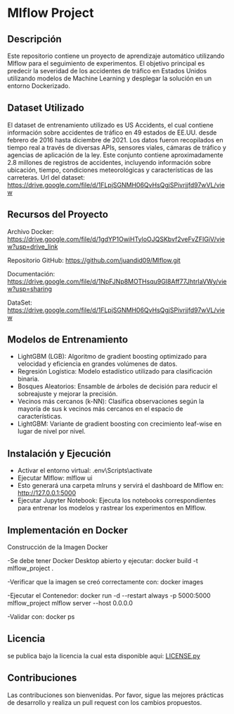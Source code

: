 # Mlflow Project
## Descripción
Este repositorio contiene un proyecto de aprendizaje automático utilizando Mlflow para el seguimiento de experimentos. El objetivo principal es predecir la severidad de los accidentes de tráfico en Estados Unidos utilizando modelos de Machine Learning y desplegar la solución en un entorno Dockerizado.
## Dataset Utilizado
El dataset de entrenamiento utilizado es US Accidents, el cual contiene información sobre accidentes de tráfico en 49 estados de EE.UU. desde febrero de 2016 hasta diciembre de 2021. Los datos fueron recopilados en tiempo real a través de diversas APIs, sensores viales, cámaras de tráfico y agencias de aplicación de la ley.
Este conjunto contiene aproximadamente 2.8 millones de registros de accidentes, incluyendo información sobre ubicación, tiempo, condiciones meteorológicas y características de las carreteras.
Url del dataset: https://drive.google.com/file/d/1FLpjSGNMH06QvHsQgjSPivrjjfd97wVL/view

## Recursos del Proyecto

Archivo Docker: https://drive.google.com/file/d/1gdYP1OwiHTyloOJQSKbvf2veFvZFIGiV/view?usp=drive_link

Repositorio GitHub: https://github.com/juandid09/Mlflow.git

Documentación: https://drive.google.com/file/d/1NpFJNp8MOTHsqu9GI8Aff77JhtrIaVWy/view?usp=sharing

DataSet: https://drive.google.com/file/d/1FLpjSGNMH06QvHsQgjSPivrjjfd97wVL/view

## Modelos de Entrenamiento
- LightGBM (LGB): Algoritmo de gradient boosting optimizado para velocidad y eficiencia en grandes volúmenes de datos.
- Regresión Logística: Modelo estadístico utilizado para clasificación binaria.
- Bosques Aleatorios: Ensamble de árboles de decisión para reducir el sobreajuste y mejorar la precisión.
- Vecinos más cercanos (k-NN): Clasifica observaciones según la mayoría de sus k vecinos más cercanos en el espacio de características.
- LightGBM: Variante de gradient boosting con crecimiento leaf-wise en lugar de nivel por nivel.

## Instalación y Ejecución
- Activar el entorno virtual: .env\Scripts\activate
- Ejecutar Mlflow: mlflow ui
- Esto generará una carpeta mlruns y servirá el dashboard de Mlflow en: http://127.0.0.1:5000
- Ejecutar Jupyter Notebook: Ejecuta los notebooks correspondientes para entrenar los modelos y rastrear los experimentos en Mlflow.

## Implementación en Docker
Construcción de la Imagen Docker

-Se debe tener Docker Desktop abierto y ejecutar: docker build -t mlflow_project .

-Verificar que la imagen se creó correctamente con: docker images

-Ejecutar el Contenedor: docker run -d --restart always -p 5000:5000 mlflow_project mlflow server --host 0.0.0.0

-Validar con: docker ps

## Licencia
se publica bajo la licencia la cual esta disponible aqui: [LICENSE.py](https://github.com/juandid09/Mlflow/blob/main/LICENSE)

## Contribuciones
Las contribuciones son bienvenidas. Por favor, sigue las mejores prácticas de desarrollo y realiza un pull request con los cambios propuestos.




